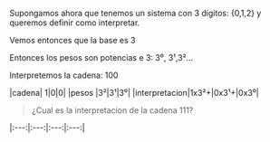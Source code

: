 Supongamos ahora que tenemos un sistema con 3 dígitos: {0,1,2} y queremos definir como interpretar. 

Vemos entonces que la base es 3 

Entonces los pesos son potencias e 3: 3⁰, 3¹,3²...

Interpretemos la cadena: 100

 |cadena| 1|0|0|
 |pesos |3²|3¹|3⁰|
 |interpretacion|1x3²+|0x3¹+|0x3⁰|
 
 >¿Cual es la interpretacion de la cadena 111?
 
 |:---:|:---:|:---:|:---:|
